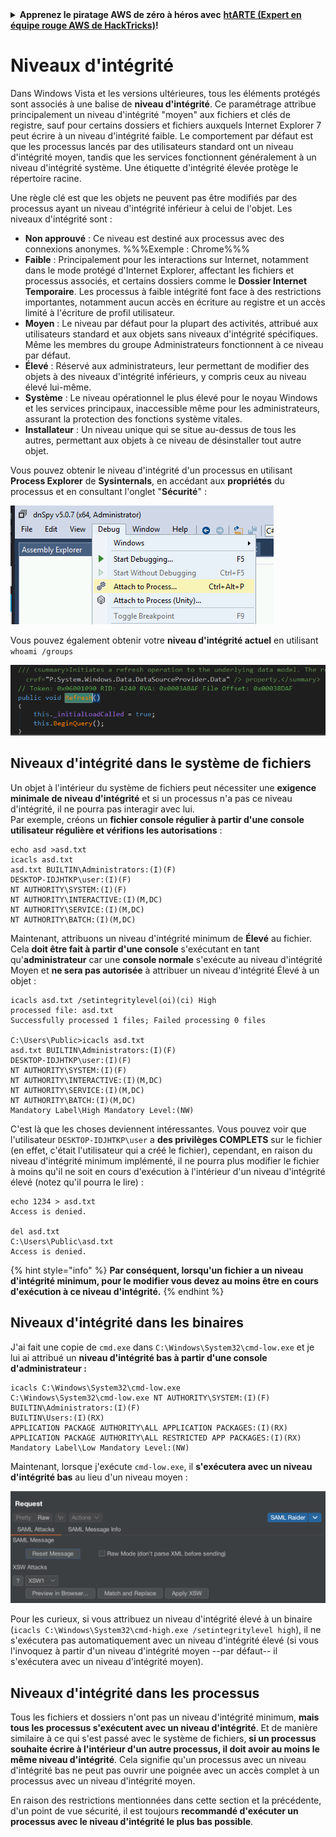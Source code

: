 <details>

<summary><strong>Apprenez le piratage AWS de zéro à héros avec</strong> <a href="https://training.hacktricks.xyz/courses/arte"><strong>htARTE (Expert en équipe rouge AWS de HackTricks)</strong></a><strong>!</strong></summary>

Autres façons de soutenir HackTricks :

* Si vous souhaitez voir votre **entreprise annoncée dans HackTricks** ou **télécharger HackTricks en PDF**, consultez les [**PLANS D'ABONNEMENT**](https://github.com/sponsors/carlospolop) !
* Obtenez le [**swag officiel PEASS & HackTricks**](https://peass.creator-spring.com)
* Découvrez [**La famille PEASS**](https://opensea.io/collection/the-peass-family), notre collection exclusive de [**NFTs**](https://opensea.io/collection/the-peass-family)
* **Rejoignez le** 💬 [**groupe Discord**](https://discord.gg/hRep4RUj7f) ou le [**groupe Telegram**](https://t.me/peass) ou **suivez** moi sur **Twitter** 🐦 [**@carlospolopm**](https://twitter.com/carlospolopm)**.**
* **Partagez vos astuces de piratage en soumettant des PR aux** [**HackTricks**](https://github.com/carlospolop/hacktricks) et [**HackTricks Cloud**](https://github.com/carlospolop/hacktricks-cloud) dépôts GitHub.

</details>


# Niveaux d'intégrité

Dans Windows Vista et les versions ultérieures, tous les éléments protégés sont associés à une balise de **niveau d'intégrité**. Ce paramétrage attribue principalement un niveau d'intégrité "moyen" aux fichiers et clés de registre, sauf pour certains dossiers et fichiers auxquels Internet Explorer 7 peut écrire à un niveau d'intégrité faible. Le comportement par défaut est que les processus lancés par des utilisateurs standard ont un niveau d'intégrité moyen, tandis que les services fonctionnent généralement à un niveau d'intégrité système. Une étiquette d'intégrité élevée protège le répertoire racine.

Une règle clé est que les objets ne peuvent pas être modifiés par des processus ayant un niveau d'intégrité inférieur à celui de l'objet. Les niveaux d'intégrité sont :

- **Non approuvé** : Ce niveau est destiné aux processus avec des connexions anonymes. %%%Exemple : Chrome%%%
- **Faible** : Principalement pour les interactions sur Internet, notamment dans le mode protégé d'Internet Explorer, affectant les fichiers et processus associés, et certains dossiers comme le **Dossier Internet Temporaire**. Les processus à faible intégrité font face à des restrictions importantes, notamment aucun accès en écriture au registre et un accès limité à l'écriture de profil utilisateur.
- **Moyen** : Le niveau par défaut pour la plupart des activités, attribué aux utilisateurs standard et aux objets sans niveaux d'intégrité spécifiques. Même les membres du groupe Administrateurs fonctionnent à ce niveau par défaut.
- **Élevé** : Réservé aux administrateurs, leur permettant de modifier des objets à des niveaux d'intégrité inférieurs, y compris ceux au niveau élevé lui-même.
- **Système** : Le niveau opérationnel le plus élevé pour le noyau Windows et les services principaux, inaccessible même pour les administrateurs, assurant la protection des fonctions système vitales.
- **Installateur** : Un niveau unique qui se situe au-dessus de tous les autres, permettant aux objets à ce niveau de désinstaller tout autre objet.

Vous pouvez obtenir le niveau d'intégrité d'un processus en utilisant **Process Explorer** de **Sysinternals**, en accédant aux **propriétés** du processus et en consultant l'onglet "**Sécurité**" :

![](<../../.gitbook/assets/image (318).png>)

Vous pouvez également obtenir votre **niveau d'intégrité actuel** en utilisant `whoami /groups`

![](<../../.gitbook/assets/image (319).png>)

## Niveaux d'intégrité dans le système de fichiers

Un objet à l'intérieur du système de fichiers peut nécessiter une **exigence minimale de niveau d'intégrité** et si un processus n'a pas ce niveau d'intégrité, il ne pourra pas interagir avec lui.\
Par exemple, créons un **fichier console régulier à partir d'une console utilisateur régulière et vérifions les autorisations** :
```
echo asd >asd.txt
icacls asd.txt
asd.txt BUILTIN\Administrators:(I)(F)
DESKTOP-IDJHTKP\user:(I)(F)
NT AUTHORITY\SYSTEM:(I)(F)
NT AUTHORITY\INTERACTIVE:(I)(M,DC)
NT AUTHORITY\SERVICE:(I)(M,DC)
NT AUTHORITY\BATCH:(I)(M,DC)
```
Maintenant, attribuons un niveau d'intégrité minimum de **Élevé** au fichier. Cela **doit être fait à partir d'une console** s'exécutant en tant qu'**administrateur** car une **console normale** s'exécute au niveau d'intégrité Moyen et **ne sera pas autorisée** à attribuer un niveau d'intégrité Élevé à un objet :
```
icacls asd.txt /setintegritylevel(oi)(ci) High
processed file: asd.txt
Successfully processed 1 files; Failed processing 0 files

C:\Users\Public>icacls asd.txt
asd.txt BUILTIN\Administrators:(I)(F)
DESKTOP-IDJHTKP\user:(I)(F)
NT AUTHORITY\SYSTEM:(I)(F)
NT AUTHORITY\INTERACTIVE:(I)(M,DC)
NT AUTHORITY\SERVICE:(I)(M,DC)
NT AUTHORITY\BATCH:(I)(M,DC)
Mandatory Label\High Mandatory Level:(NW)
```
C'est là que les choses deviennent intéressantes. Vous pouvez voir que l'utilisateur `DESKTOP-IDJHTKP\user` a **des privilèges COMPLETS** sur le fichier (en effet, c'était l'utilisateur qui a créé le fichier), cependant, en raison du niveau d'intégrité minimum implémenté, il ne pourra plus modifier le fichier à moins qu'il ne soit en cours d'exécution à l'intérieur d'un niveau d'intégrité élevé (notez qu'il pourra le lire) :
```
echo 1234 > asd.txt
Access is denied.

del asd.txt
C:\Users\Public\asd.txt
Access is denied.
```
{% hint style="info" %}
**Par conséquent, lorsqu'un fichier a un niveau d'intégrité minimum, pour le modifier vous devez au moins être en cours d'exécution à ce niveau d'intégrité.**
{% endhint %}

## Niveaux d'intégrité dans les binaires

J'ai fait une copie de `cmd.exe` dans `C:\Windows\System32\cmd-low.exe` et je lui ai attribué un **niveau d'intégrité bas à partir d'une console d'administrateur :**
```
icacls C:\Windows\System32\cmd-low.exe
C:\Windows\System32\cmd-low.exe NT AUTHORITY\SYSTEM:(I)(F)
BUILTIN\Administrators:(I)(F)
BUILTIN\Users:(I)(RX)
APPLICATION PACKAGE AUTHORITY\ALL APPLICATION PACKAGES:(I)(RX)
APPLICATION PACKAGE AUTHORITY\ALL RESTRICTED APP PACKAGES:(I)(RX)
Mandatory Label\Low Mandatory Level:(NW)
```
Maintenant, lorsque j'exécute `cmd-low.exe`, il **s'exécutera avec un niveau d'intégrité bas** au lieu d'un niveau moyen :

![](<../../.gitbook/assets/image (320).png>)

Pour les curieux, si vous attribuez un niveau d'intégrité élevé à un binaire (`icacls C:\Windows\System32\cmd-high.exe /setintegritylevel high`), il ne s'exécutera pas automatiquement avec un niveau d'intégrité élevé (si vous l'invoquez à partir d'un niveau d'intégrité moyen --par défaut-- il s'exécutera avec un niveau d'intégrité moyen).

## Niveaux d'intégrité dans les processus

Tous les fichiers et dossiers n'ont pas un niveau d'intégrité minimum, **mais tous les processus s'exécutent avec un niveau d'intégrité**. Et de manière similaire à ce qui s'est passé avec le système de fichiers, **si un processus souhaite écrire à l'intérieur d'un autre processus, il doit avoir au moins le même niveau d'intégrité**. Cela signifie qu'un processus avec un niveau d'intégrité bas ne peut pas ouvrir une poignée avec un accès complet à un processus avec un niveau d'intégrité moyen.

En raison des restrictions mentionnées dans cette section et la précédente, d'un point de vue sécurité, il est toujours **recommandé d'exécuter un processus avec le niveau d'intégrité le plus bas possible**.
